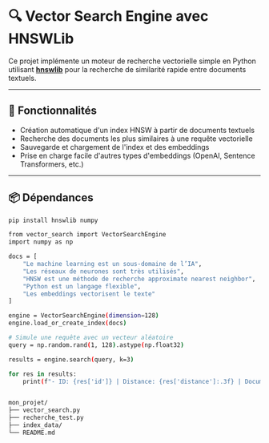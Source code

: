 # 🔍 Vector Search Engine avec HNSWLib

Ce projet implémente un moteur de recherche vectorielle simple en Python utilisant **[hnswlib](https://github.com/nmslib/hnswlib)** pour la recherche de similarité rapide entre documents textuels.

---

## 🚀 Fonctionnalités

- Création automatique d'un index HNSW à partir de documents textuels
- Recherche des documents les plus similaires à une requête vectorielle
- Sauvegarde et chargement de l'index et des embeddings
- Prise en charge facile d'autres types d'embeddings (OpenAI, Sentence Transformers, etc.)

---

## 📦 Dépendances

```bash
pip install hnswlib numpy

from vector_search import VectorSearchEngine
import numpy as np

docs = [
    "Le machine learning est un sous-domaine de l’IA",
    "Les réseaux de neurones sont très utilisés",
    "HNSW est une méthode de recherche approximate nearest neighbor",
    "Python est un langage flexible",
    "Les embeddings vectorisent le texte"
]

engine = VectorSearchEngine(dimension=128)
engine.load_or_create_index(docs)

# Simule une requête avec un vecteur aléatoire
query = np.random.rand(1, 128).astype(np.float32)

results = engine.search(query, k=3)

for res in results:
    print(f"- ID: {res['id']} | Distance: {res['distance']:.3f} | Document: {res['document']}")


mon_projet/
├── vector_search.py
├── recherche_test.py
├── index_data/
└── README.md



